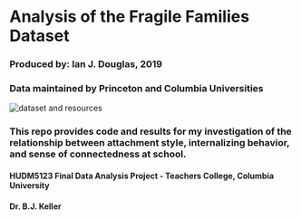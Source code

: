# Analysis of the Fragile Families Dataset
### Produced by: Ian J. Douglas, 2019
### Data maintained by Princeton and Columbia Universities
![dataset and resources](https://fragilefamilies.princeton.edu/)

### This repo provides code and results for my investigation of the relationship between attachment style, internalizing behavior, and sense of connectedness at school.
#### HUDM5123 Final Data Analysis Project - Teachers College, Columbia University
#### Dr. B.J. Keller
